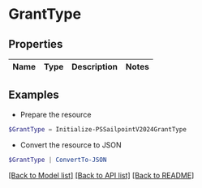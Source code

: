 # GrantType
## Properties

Name | Type | Description | Notes
------------ | ------------- | ------------- | -------------

## Examples

- Prepare the resource
```powershell
$GrantType = Initialize-PSSailpointV2024GrantType 
```

- Convert the resource to JSON
```powershell
$GrantType | ConvertTo-JSON
```

[[Back to Model list]](../README.md#documentation-for-models) [[Back to API list]](../README.md#documentation-for-api-endpoints) [[Back to README]](../README.md)

